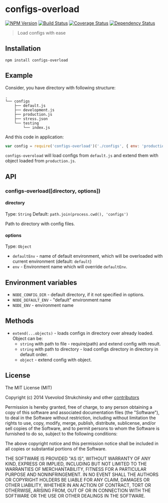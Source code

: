 # configs-overload 
[![NPM Version](https://badge.fury.io/js/configs-overload.png)](https://npmjs.org/package/configs-overload) [![Build Status](https://travis-ci.org/floatdrop/configs-overload.png?branch=master)](https://travis-ci.org/floatdrop/configs-overload) [![Coverage Status](https://coveralls.io/repos/floatdrop/configs-overload/badge.png?branch=master)](https://coveralls.io/r/floatdrop/configs-overload) [![Dependency Status](https://gemnasium.com/floatdrop/configs-overload.png)](https://gemnasium.com/floatdrop/configs-overload)

> Load configs with ease

## Installation

`npm install configs-overload`

## Example

Consider, you have directory with following structure:

```
.
└── configs
    ├── default.js
    ├── development.js
    ├── production.js
    ├── stress.json
    └── testing
        └── index.js
```

And this code in application:

```js
var config = require('configs-overload')('./configs', { env: 'production' });
```

`configs-overoload` will load configs from `default.js` and extend them with object loaded from `production.js`.

## API

### configs-overload([directory, options])

#### directory

Type: `String` Default: `path.join(process.cwd(), 'configs')`

Path to directory with config files.

#### options

Type: `Object`

 * `defaultEnv` - name of default environment, which will be overloaded with current environment (default: `default`)
 * `env` - Environment name which will override `defaultEnv`.

## Environment variables

 * `NODE_CONFIG_DIR` - default directory, if it not specified in options.
 * `NODE_DEFAULT_ENV` - "default" environment name
 * `NODE_ENV` - environment name

## Methods

* `extend(...objects)` - loads configs in directory over already loaded. Object can be:
    * `string` with path to file - require(path) and extend config with result.
    * `string` with path to directory - load configs directory in directory in default order.
    * `object` - extend config with object.

## License

The MIT License (MIT)

Copyright (c) 2014 Vsevolod Strukchinsky and other [contributors](https://github.com/floatdrop/configs-overload/blob/master/CONTRIBUTORS)

Permission is hereby granted, free of charge, to any person obtaining a copy
of this software and associated documentation files (the "Software"), to deal
in the Software without restriction, including without limitation the rights
to use, copy, modify, merge, publish, distribute, sublicense, and/or sell
copies of the Software, and to permit persons to whom the Software is
furnished to do so, subject to the following conditions:

The above copyright notice and this permission notice shall be included in all
copies or substantial portions of the Software.

THE SOFTWARE IS PROVIDED "AS IS", WITHOUT WARRANTY OF ANY KIND, EXPRESS OR
IMPLIED, INCLUDING BUT NOT LIMITED TO THE WARRANTIES OF MERCHANTABILITY,
FITNESS FOR A PARTICULAR PURPOSE AND NONINFRINGEMENT. IN NO EVENT SHALL THE
AUTHORS OR COPYRIGHT HOLDERS BE LIABLE FOR ANY CLAIM, DAMAGES OR OTHER
LIABILITY, WHETHER IN AN ACTION OF CONTRACT, TORT OR OTHERWISE, ARISING FROM,
OUT OF OR IN CONNECTION WITH THE SOFTWARE OR THE USE OR OTHER DEALINGS IN THE
SOFTWARE.


